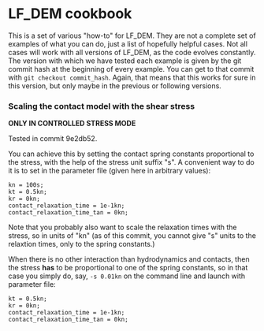 # LF_DEM cookbook

This is a set of various "how-to" for LF_DEM. They are not a complete set of examples of what you can do,
just a list of hopefully helpful cases. Not all cases will work with all versions of LF_DEM, as the code evolves constantly.
The version with which we have tested each example is given by the git commit hash at the beginning of every example. You can get to that commit with `git checkout commit_hash`.
Again, that means that this works for sure in this version, but only maybe in the previous or following versions.


### Scaling the contact model with the shear stress

**ONLY IN CONTROLLED STRESS MODE**

Tested in commit 9e2db52.

You can achieve this by setting the contact spring constants proportional to the stress, with the help of the stress unit suffix "s". A convenient way to do it is to set in the parameter file (given here in arbitrary values):
```
kn = 100s;
kt = 0.5kn;
kr = 0kn;
contact_relaxation_time = 1e-1kn;
contact_relaxation_time_tan = 0kn;
```
Note that you probably also want to scale the relaxation times with the stress, so in units of "kn" (as of this commit, you cannot give "s" units to the relaxtion times, only to the spring constants.)

When there is no other interaction than hydrodynamics and contacts, then the stress **has** to be proportional to one of the spring constants, so in that case you simply do, say, `-s 0.01kn` on the command line and launch with parameter file:
```
kt = 0.5kn;
kr = 0kn;
contact_relaxation_time = 1e-1kn;
contact_relaxation_time_tan = 0kn;
```
